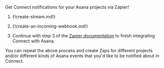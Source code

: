 Get Connect notifications for your Asana projects via Zapier!

1. {!create-stream.md!}

1. {!create-an-incoming-webhook.md!}

1. Continue with step 3 of the [Zapier documentation][1] to
   finish integrating Connect with Asana.

You can repeat the above process and create Zaps for different projects
and/or different kinds of Asana events that you'd like to be notified
about in Connect.

[1]: ./zapier
